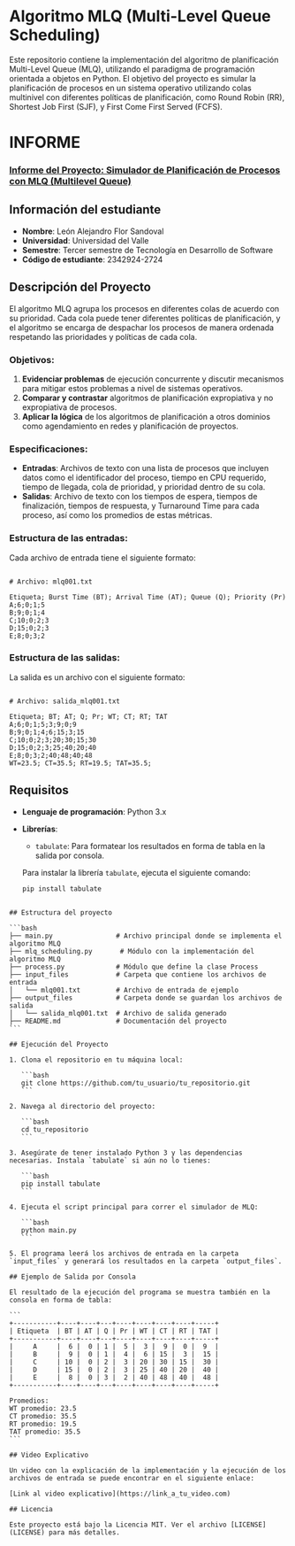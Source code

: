# Algoritmo MLQ (Multi-Level Queue Scheduling)

Este repositorio contiene la implementación del algoritmo de planificación Multi-Level Queue (MLQ), utilizando el paradigma de programación orientada a objetos en Python. El objetivo del proyecto es simular la planificación de procesos en un sistema operativo utilizando colas multinivel con diferentes políticas de planificación, como Round Robin (RR), Shortest Job First (SJF), y First Come First Served (FCFS).

# **INFORME**
### [**Informe del Proyecto: Simulador de Planificación de Procesos con MLQ (Multilevel Queue)**](https://docs.google.com/document/d/1nU4pl-KyjaKm0x9StUpMeIPZFSxPriG-ZMirk30kQok/edit?usp=sharing)


## Información del estudiante

- **Nombre**: León Alejandro Flor Sandoval
- **Universidad**: Universidad del Valle
- **Semestre**: Tercer semestre de Tecnología en Desarrollo de Software
- **Código de estudiante**: 2342924-2724

## Descripción del Proyecto

El algoritmo MLQ agrupa los procesos en diferentes colas de acuerdo con su prioridad. Cada cola puede tener diferentes políticas de planificación, y el algoritmo se encarga de despachar los procesos de manera ordenada respetando las prioridades y políticas de cada cola.

### Objetivos:

1. **Evidenciar problemas** de ejecución concurrente y discutir mecanismos para mitigar estos problemas a nivel de sistemas operativos.
2. **Comparar y contrastar** algoritmos de planificación expropiativa y no expropiativa de procesos.
3. **Aplicar la lógica** de los algoritmos de planificación a otros dominios como agendamiento en redes y planificación de proyectos.

### Especificaciones:

- **Entradas**: Archivos de texto con una lista de procesos que incluyen datos como el identificador del proceso, tiempo en CPU requerido, tiempo de llegada, cola de prioridad, y prioridad dentro de su cola.
- **Salidas**: Archivo de texto con los tiempos de espera, tiempos de finalización, tiempos de respuesta, y Turnaround Time para cada proceso, así como los promedios de estas métricas.

### Estructura de las entradas:

Cada archivo de entrada tiene el siguiente formato:
```

# Archivo: mlq001.txt

Etiqueta; Burst Time (BT); Arrival Time (AT); Queue (Q); Priority (Pr)
A;6;0;1;5
B;9;0;1;4
C;10;0;2;3
D;15;0;2;3
E;8;0;3;2

```

### Estructura de las salidas:
La salida es un archivo con el siguiente formato:

```

# Archivo: salida_mlq001.txt

Etiqueta; BT; AT; Q; Pr; WT; CT; RT; TAT
A;6;0;1;5;3;9;0;9
B;9;0;1;4;6;15;3;15
C;10;0;2;3;20;30;15;30
D;15;0;2;3;25;40;20;40
E;8;0;3;2;40;48;40;48
WT=23.5; CT=35.5; RT=19.5; TAT=35.5;

````

## Requisitos

- **Lenguaje de programación**: Python 3.x
- **Librerías**:
  - `tabulate`: Para formatear los resultados en forma de tabla en la salida por consola.

  Para instalar la librería `tabulate`, ejecuta el siguiente comando:

  ```bash
  pip install tabulate
````

## Estructura del proyecto

```bash
├── main.py                # Archivo principal donde se implementa el algoritmo MLQ
├── mlq_scheduling.py       # Módulo con la implementación del algoritmo MLQ
├── process.py             # Módulo que define la clase Process
├── input_files            # Carpeta que contiene los archivos de entrada
│   └── mlq001.txt         # Archivo de entrada de ejemplo
├── output_files           # Carpeta donde se guardan los archivos de salida
│   └── salida_mlq001.txt  # Archivo de salida generado
├── README.md              # Documentación del proyecto
```

## Ejecución del Proyecto

1. Clona el repositorio en tu máquina local:

   ```bash
   git clone https://github.com/tu_usuario/tu_repositorio.git
   ```

2. Navega al directorio del proyecto:

   ```bash
   cd tu_repositorio
   ```

3. Asegúrate de tener instalado Python 3 y las dependencias necesarias. Instala `tabulate` si aún no lo tienes:

   ```bash
   pip install tabulate
   ```

4. Ejecuta el script principal para correr el simulador de MLQ:

   ```bash
   python main.py
   ```

5. El programa leerá los archivos de entrada en la carpeta `input_files` y generará los resultados en la carpeta `output_files`.

## Ejemplo de Salida por Consola

El resultado de la ejecución del programa se muestra también en la consola en forma de tabla:

```
+-----------+----+----+---+----+----+----+----+-----+
| Etiqueta  | BT | AT | Q | Pr | WT | CT | RT | TAT |
+-----------+----+----+---+----+----+----+----+-----+
|     A     |  6 |  0 | 1 |  5 |  3 |  9 |  0 |  9  |
|     B     |  9 |  0 | 1 |  4 |  6 | 15 |  3 |  15 |
|     C     | 10 |  0 | 2 |  3 | 20 | 30 | 15 |  30 |
|     D     | 15 |  0 | 2 |  3 | 25 | 40 | 20 |  40 |
|     E     |  8 |  0 | 3 |  2 | 40 | 48 | 40 |  48 |
+-----------+----+----+---+----+----+----+----+-----+

Promedios:
WT promedio: 23.5
CT promedio: 35.5
RT promedio: 19.5
TAT promedio: 35.5
```

## Video Explicativo

Un video con la explicación de la implementación y la ejecución de los archivos de entrada se puede encontrar en el siguiente enlace:

[Link al video explicativo](https://link_a_tu_video.com)

## Licencia

Este proyecto está bajo la Licencia MIT. Ver el archivo [LICENSE](LICENSE) para más detalles.
